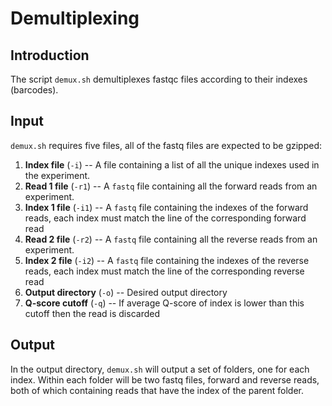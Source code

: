 # Demultiplexing

## Introduction
The script `demux.sh` demultiplexes fastqc files according to their indexes (barcodes). 

## Input
`demux.sh` requires five files, all of the fastq files are expected to be gzipped:
1. **Index file** (`-i`) -- A file containing a list of all the unique indexes used in the experiment.
2. **Read 1 file** (`-r1`) -- A `fastq` file containing all the forward reads from an experiment.
3. **Index 1 file** (`-i1`) -- A `fastq` file containing the indexes of the forward reads, each index must match the line of the corresponding forward read
4. **Read 2 file** (`-r2`) -- A `fastq` file containing all the reverse reads from an experiment.
5. **Index 2 file** (`-i2`) -- A `fastq` file containing the indexes of the reverse reads, each index must match the line of the corresponding reverse read
6. **Output directory** (`-o`) -- Desired output directory
7. **Q-score cutoff** (`-q`) -- If average Q-score of index is lower than this cutoff then the read is discarded

## Output
In the output directory, `demux.sh` will output a set of folders, one for each index. Within each folder will be two fastq files, forward and reverse reads, both of which containing reads that have the index of the parent folder. 

